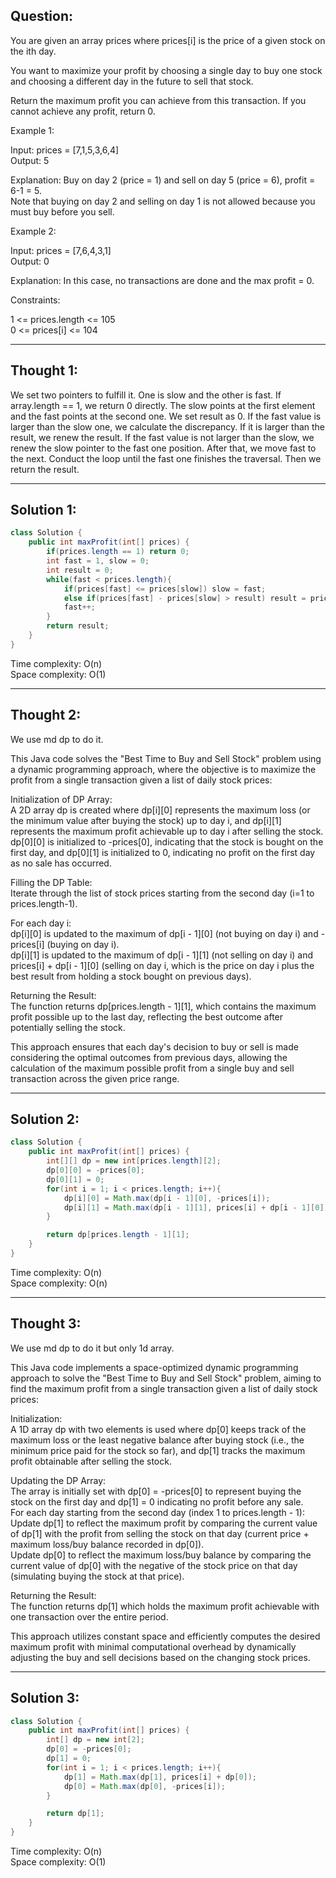 ## Question: 

You are given an array prices where prices[i] is the price of a given stock on the ith day.

You want to maximize your profit by choosing a single day to buy one stock and choosing a different day in the future to sell that stock.

Return the maximum profit you can achieve from this transaction. If you cannot achieve any profit, return 0.

Example 1:

Input: prices = [7,1,5,3,6,4]  
Output: 5  

Explanation: Buy on day 2 (price = 1) and sell on day 5 (price = 6), profit = 6-1 = 5.  
Note that buying on day 2 and selling on day 1 is not allowed because you must buy before you sell.

Example 2:

Input: prices = [7,6,4,3,1]  
Output: 0  

Explanation: In this case, no transactions are done and the max profit = 0.  
 
Constraints:

1 <= prices.length <= 105  
0 <= prices[i] <= 104  

---
## Thought 1:
We set two pointers to fulfill it. One is slow and the other is fast. If array.length == 1, we return 0 directly. The slow points at 
the first element and the fast points at the second one. We set result as 0. If the fast value is larger than the slow one, we calculate the 
discrepancy. If it is larger than the result, we renew the result. If the fast value is not larger than the slow, we renew the slow pointer to the 
fast one position. After that, we move fast to the next. Conduct the loop until the fast one finishes the traversal. Then we return the result.

---
## Solution 1:
```Java
class Solution {
    public int maxProfit(int[] prices) {
        if(prices.length == 1) return 0;
        int fast = 1, slow = 0;
        int result = 0;
        while(fast < prices.length){
            if(prices[fast] <= prices[slow]) slow = fast;
            else if(prices[fast] - prices[slow] > result) result = prices[fast] - prices[slow];
            fast++;
        }
        return result;
    }
}
```
Time complexity: O(n)  
Space complexity: O(1)

---
## Thought 2: 
We use md dp to do it.

This Java code solves the "Best Time to Buy and Sell Stock" problem using a dynamic programming approach, where the objective is to maximize the profit from a single transaction given a list of daily stock prices:  

Initialization of DP Array:  
A 2D array dp is created where dp[i][0] represents the maximum loss (or the minimum value after buying the stock) up to day i, and dp[i][1] represents the maximum profit achievable up to day i after selling the stock.  
dp[0][0] is initialized to -prices[0], indicating that the stock is bought on the first day, and dp[0][1] is initialized to 0, indicating no profit on the first day as no sale has occurred.  

Filling the DP Table:  
Iterate through the list of stock prices starting from the second day (i=1 to prices.length-1).  

For each day i:  
dp[i][0] is updated to the maximum of dp[i - 1][0] (not buying on day i) and -prices[i] (buying on day i).  
dp[i][1] is updated to the maximum of dp[i - 1][1] (not selling on day i) and prices[i] + dp[i - 1][0] (selling on day i, which is the price on day i plus the best result from holding a stock bought on previous days).  

Returning the Result:  
The function returns dp[prices.length - 1][1], which contains the maximum profit possible up to the last day, reflecting the best outcome after potentially selling the stock.  

This approach ensures that each day's decision to buy or sell is made considering the optimal outcomes from previous days, allowing the calculation of the maximum possible profit from a single buy and sell transaction across the given price range.

---
## Solution 2:
```Java
class Solution {
    public int maxProfit(int[] prices) {
        int[][] dp = new int[prices.length][2];
        dp[0][0] = -prices[0];
        dp[0][1] = 0;
        for(int i = 1; i < prices.length; i++){
            dp[i][0] = Math.max(dp[i - 1][0], -prices[i]);
            dp[i][1] = Math.max(dp[i - 1][1], prices[i] + dp[i - 1][0]);
        }

        return dp[prices.length - 1][1];
    }
}
```
Time complexity: O(n)  
Space complexity: O(n)

---
## Thought 3:
We use md dp to do it but only 1d array.

This Java code implements a space-optimized dynamic programming approach to solve the "Best Time to Buy and Sell Stock" problem, aiming to find the maximum profit from a single transaction given a list of daily stock prices:  

Initialization:  
A 1D array dp with two elements is used where dp[0] keeps track of the maximum loss or the least negative balance after buying stock (i.e., the minimum price paid for the stock so far), and dp[1] tracks the maximum profit obtainable after selling the stock.  

Updating the DP Array:  
The array is initially set with dp[0] = -prices[0] to represent buying the stock on the first day and dp[1] = 0 indicating no profit before any sale.  
For each day starting from the second day (index 1 to prices.length - 1):  
Update dp[1] to reflect the maximum profit by comparing the current value of dp[1] with the profit from selling the stock on that day (current price + maximum loss/buy balance recorded in dp[0]).  
Update dp[0] to reflect the maximum loss/buy balance by comparing the current value of dp[0] with the negative of the stock price on that day (simulating buying the stock at that price).  

Returning the Result:  
The function returns dp[1] which holds the maximum profit achievable with one transaction over the entire period.  

This approach utilizes constant space and efficiently computes the desired maximum profit with minimal computational overhead by dynamically adjusting the buy and sell decisions based on the changing stock prices.

---
## Solution 3:
```Java
class Solution {
    public int maxProfit(int[] prices) {
        int[] dp = new int[2];
        dp[0] = -prices[0];
        dp[1] = 0;
        for(int i = 1; i < prices.length; i++){
            dp[1] = Math.max(dp[1], prices[i] + dp[0]);
            dp[0] = Math.max(dp[0], -prices[i]);
        }

        return dp[1];
    }
}
```
Time complexity: O(n)  
Space complexity: O(1)
